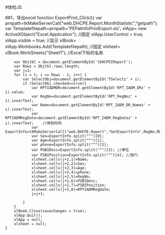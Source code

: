 #体检JS

##1、导出excel
	function ExportPrint_Click(){
		var prnpath=tkMakeServerCall("web.DHCPE.Report.MonthStatistic","getpath");
		var Templatefilepath=prnpath+'PEPatInfoPrintExport.xls';
		xlApp= new ActiveXObject("Excel.Application"); //固定
		xlApp.UserControl = true;
	    xlApp.visible = true; //显示
		xlBook= xlApp.Workbooks.Add(Templatefilepath); //固定
		xlsheet= xlBook.WorkSheets("Sheet1"); //Excel下标的名称
		
		var Objtbl = document.getElementById('tDHCPEIReport');
		var Rows = Objtbl.rows.length;
		var j=1;
		for (i = 1; i <= Rows - 1; i++) {
			var SelectObj=document.getElementById('TSelectz' + i);
			if (SelectObj.checked==true){
				var RPTIADMDR=document.getElementById('RPT_IADM_DRz' + i).value;
				var RegNo=document.getElementById('RPT_RegNoz' + i).innerText;
				var Name=document.getElementById('RPT_IADM_DR_Namez' + i).innerText;
				var RPTIADMRegDate=document.getElementById('RPT_IADM_RegDatez' + i).innerText;    //体检时间
				var ExportInfo=tkMakeServerCall("web.DHCPE.Report","GetExportInfo",RegNo,RPTIADMDR);
				var Sex=ExportInfo.split("^")[0];
				var Age=ExportInfo.split("^")[1];
				var phone=ExportInfo.split("^")[2];
				var PGBIDesc=ExportInfo.split("^")[3]; //单位
				var PIBIPosition=ExportInfo.split("^")[4]; //部门
				xlsheet.cells(j+2,1)=Name;
				xlsheet.cells(j+2,2)=Sex;
				xlsheet.cells(j+2,3)=Age;
				xlsheet.cells(j+2,4)=phone;
				xlsheet.cells(j+2,5)=RegNo;
				xlsheet.cells(j+2,6)=PGBIDesc;
				xlsheet.cells(j+2,7)=PIBIPosition;
				xlsheet.cells(j+2,8)=RPTIADMRegDate;
				j=j+1;
					
			}
		}
		xlBook.Close(savechanges = true);
		xlApp.Quit();
		xlApp = null;
		xlsheet = null;	
	}